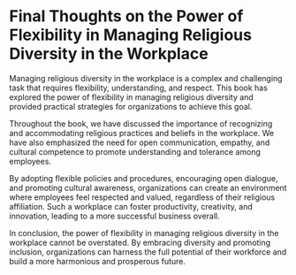 # Final Thoughts on the Power of Flexibility in Managing Religious Diversity in the Workplace

Managing religious diversity in the workplace is a complex and challenging task that requires flexibility, understanding, and respect. This book has explored the power of flexibility in managing religious diversity and provided practical strategies for organizations to achieve this goal.

Throughout the book, we have discussed the importance of recognizing and accommodating religious practices and beliefs in the workplace. We have also emphasized the need for open communication, empathy, and cultural competence to promote understanding and tolerance among employees.

By adopting flexible policies and procedures, encouraging open dialogue, and promoting cultural awareness, organizations can create an environment where employees feel respected and valued, regardless of their religious affiliation. Such a workplace can foster productivity, creativity, and innovation, leading to a more successful business overall.

In conclusion, the power of flexibility in managing religious diversity in the workplace cannot be overstated. By embracing diversity and promoting inclusion, organizations can harness the full potential of their workforce and build a more harmonious and prosperous future.
